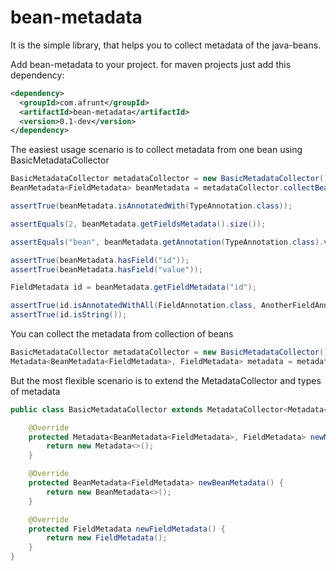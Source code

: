 # bean-metadata
It is the simple library, that helps you to collect metadata of the java-beans.

Add bean-metadata to your project. for maven projects just add this dependency:
```xml
<dependency>
  <groupId>com.afrunt</groupId>
  <artifactId>bean-metadata</artifactId>
  <version>0.1-dev</version>
</dependency>
```

The easiest usage scenario is to collect metadata from one bean using BasicMetadataCollector
```java
BasicMetadataCollector metadataCollector = new BasicMetadataCollector();
BeanMetadata<FieldMetadata> beanMetadata = metadataCollector.collectBeanMetadata(Bean.class);

assertTrue(beanMetadata.isAnnotatedWith(TypeAnnotation.class));

assertEquals(2, beanMetadata.getFieldsMetadata().size());

assertEquals("bean", beanMetadata.getAnnotation(TypeAnnotation.class).value());

assertTrue(beanMetadata.hasField("id"));
assertTrue(beanMetadata.hasField("value"));

FieldMetadata id = beanMetadata.getFieldMetadata("id");

assertTrue(id.isAnnotatedWithAll(FieldAnnotation.class, AnotherFieldAnnotation.class));
assertTrue(id.isString());
```
You can collect the metadata from collection of beans
```java
BasicMetadataCollector metadataCollector = new BasicMetadataCollector();
Metadata<BeanMetadata<FieldMetadata>, FieldMetadata> metadata = metadataCollector.collectMetadata(BEANS);
```
But the most flexible scenario is to extend the MetadataCollector and types of metadata
```java
public class BasicMetadataCollector extends MetadataCollector<Metadata<BeanMetadata<FieldMetadata>, FieldMetadata>, BeanMetadata<FieldMetadata>, FieldMetadata> {

    @Override
    protected Metadata<BeanMetadata<FieldMetadata>, FieldMetadata> newMetadata() {
        return new Metadata<>();
    }

    @Override
    protected BeanMetadata<FieldMetadata> newBeanMetadata() {
        return new BeanMetadata<>();
    }

    @Override
    protected FieldMetadata newFieldMetadata() {
        return new FieldMetadata();
    }
}
```
